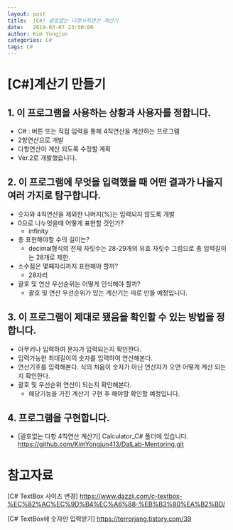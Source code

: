 ```yaml
---
layout: post
title:  (C#) 괄호없는 다항사칙연산 계산기
date:   2019-03-07 23:50:00
author: Kim Yongjun
categories: C#
tags: C#
---
```


# [C#]계산기 만들기

## 1. 이 프로그램을 사용하는 상황과 사용자를 정합니다.
- C# : 버튼 또는 직접 입력을 통해 4칙연산을 계산하는 프로그램
- 2항연산으로 개발
- 다항연산이 계산 되도록 수정할 계획 
 - Ver.2로 개발했습니다.

## 2. 이 프로그램에 무엇을 입력했을 때 어떤 결과가 나올지 여러 가지로 탐구합니다.
- 숫자와 4칙연산을 제외한 나머지(%)는 입력되지 않도록 개발
- 0으로 나누엇을때 어떻게 표현할 것인가?
  - infinity
- 총 표현해야할 수의 길이는? 
  - decimal형식의 전체 자릿수는 28-29개의 유효 자릿수 그럼으로 총 입력길이는 28개로 제한.
- 소수점은 몇째자리까지 표현해야 할까? 
  - 28자리
- 괄호 및 연산 우선순위는 어떻게 인식해야 할까?
  - 괄호 및 연산 우선순위가 있는 계산기는 따로 만들 예정입니다.

## 3. 이 프로그램이 제대로 됐음을 확인할 수 있는 방법을 정합니다.
- 아무키나 입력하여 문자가 입력되는지 확인한다.
- 입력가능한 최대길이의 숫자를 입력하여 연산해본다.
- 연산기호를 입력해본다. 식의 처음이 숫자가 아닌 연산자가 오면 어떻게 계산 되는지 확인한다.
- 괄호 및 우선순위 연산이 되는지 확인해본다.
  -  해당기능을 가진 계산기 구현 후 해야할 확인할 예정입니다.

## 4. 프로그램을 구현합니다.
- [괄호없는 다항 4칙연산 계산기] Calculator_C# 폴더에 있습니다.<br>
https://github.com/KimYongjun413/DalLab-Mentoring.git


# 참고자료
[C# TextBox 사이즈 변경] https://www.dazzii.com/c-textbox-%EC%82%AC%EC%9D%B4%EC%A6%88-%EB%B3%80%EA%B2%BD/

[C# TextBox에 숫자만 입력받기] https://terrorjang.tistory.com/39